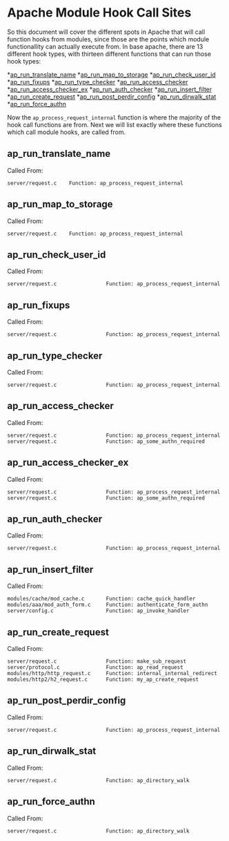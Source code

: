 # Apache Module Hook Call Sites

So this document will cover the different spots in Apache that will call function hooks from modules, since those are the points which module functionallity can actually execute from. In base apache, there are 13 different hook types, with thirteen different functions that can run those hook types:

*[ap_run_translate_name](#ap_run_translate_name)
*[ap_run_map_to_storage](#ap_run_map_to_storage)
*[ap_run_check_user_id](#ap_run_check_user_id)
*[ap_run_fixups](#ap_run_fixups)
*[ap_run_type_checker](#ap_run_type_checker)
*[ap_run_access_checker](#ap_run_access_checker)
*[ap_run_access_checker_ex](#ap_run_access_checker_ex)
*[ap_run_auth_checker](#ap_run_auth_checker)
*[ap_run_insert_filter](#ap_run_insert_filter)
*[ap_run_create_request](#ap_run_create_request)
*[ap_run_post_perdir_config](#ap_run_post_perdir_config)
*[ap_run_dirwalk_stat](#ap_run_dirwalk_stat)
*[ap_run_force_authn](#ap_run_force_authn)


Now the `ap_process_request_internal` function is where the majority of the hook call functions are from. Next we will list exactly where these functions which call module hooks, are called from.

## ap_run_translate_name

Called From:
```
server/request.c 	Function: ap_process_request_internal
```

## ap_run_map_to_storage

Called From:
```
server/request.c 	Function: ap_process_request_internal
```

## ap_run_check_user_id

Called From:
```
server/request.c 				Function: ap_process_request_internal
```

## ap_run_fixups

Called From:
```
server/request.c 				Function: ap_process_request_internal
```

## ap_run_type_checker

Called From:
```
server/request.c 				Function: ap_process_request_internal
```

## ap_run_access_checker

Called From:
```
server/request.c 				Function: ap_process_request_internal
server/request.c 				Function: ap_some_authn_required
```

## ap_run_access_checker_ex

Called From:
```
server/request.c 				Function: ap_process_request_internal
server/request.c 				Function: ap_some_authn_required
```

## ap_run_auth_checker

Called From:
```
server/request.c 				Function: ap_process_request_internal
```

## ap_run_insert_filter

Called From:
```
modules/cache/mod_cache.c 		Function: cache_quick_handler
modules/aaa/mod_auth_form.c 	Function: authenticate_form_authn
server/config.c 				Function: ap_invoke_handler
```

## ap_run_create_request

Called From:
```
server/request.c 				Function: make_sub_request
server/protocol.c 				Function: ap_read_request
modules/http/http_request.c 	Function: internal_internal_redirect
modules/http2/h2_request.c 		Function: my_ap_create_request
```

## ap_run_post_perdir_config

Called From:
```
server/request.c 				Function: ap_process_request_internal
```

## ap_run_dirwalk_stat

Called From:
```
server/request.c 				Function: ap_directory_walk
```

## ap_run_force_authn

Called From:
```
server/request.c 				Function: ap_directory_walk
```
